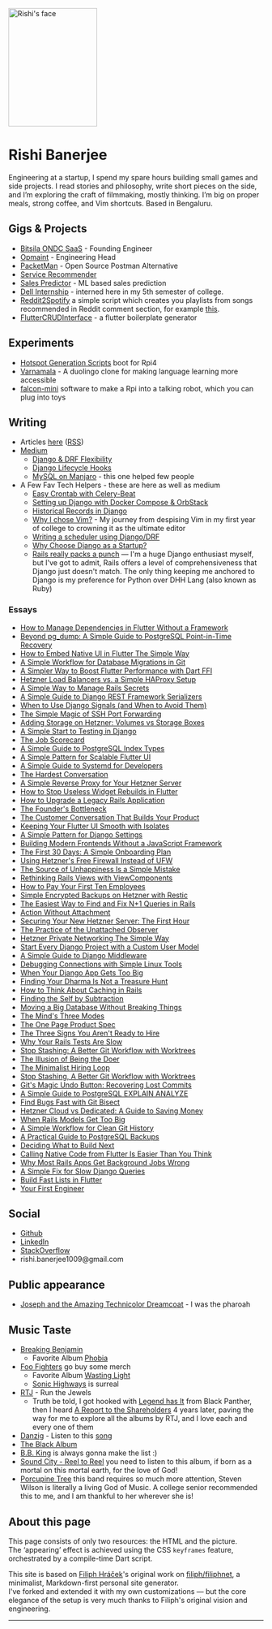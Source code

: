 <img class="portrait" 
     width="175"
     height="233"
     src="img/profile.jpg" 
     srcset="img/profile.jpg 1x, img/profile@2x.jpg 2x, img/profile@3x.jpg 3x, img/profile@4x.jpg 4x"
     alt="Rishi's face">
     
# Rishi Banerjee

Engineering at a startup, I spend my spare hours building small games and side projects. I read stories and philosophy, write short pieces on the side, and I’m exploring the craft of filmmaking, mostly thinking. I’m big on proper meals, strong coffee, and Vim shortcuts. Based in Bengaluru.

## Gigs & Projects

* [Bitsila ONDC SaaS](https://www.bitsila.com/) - Founding Engineer
* [Opmaint](https://apps.apple.com/in/app/opmaint/id6502909679) - Engineering Head
* [PacketMan](https://github.com/rshrc/PacketMan) - Open Source Postman Alternative
* [Service Recommender](hhttps://github.com/rshrc/service-recommendation) 
* [Sales Predictor](https://github.com/rshrc/dell-recommend) - ML based sales prediction
* [Dell Internship](https://dell.com) - interned here in my 5th semester of college. 
* [Reddit2Spotify](https://github.com/rshrc/reddit2spotify) a simple script which creates you playlists from songs recommended in Reddit comment section, for example [this](https://www.reddit.com/r/spotify/comments/18excgh/give_me_song_recommendations/). 
* [FlutterCRUDInterface](https://github.com/rshrc/FlutterCRUDInterface) - a flutter boilerplate generator

## Experiments

* [Hotspot Generation Scripts](https://github.com/rshrc/boot-system-scripts) boot for Rpi4
* [Varnamala](varnamala.org) - A duolingo clone for making language learning more accessible
* [falcon-mini](https://github.com/rshrc/falcon-mini) software to make a Rpi into a talking robot, which you can plug into toys 

## Writing

* Articles [here](https://banerjeerishi.com/text) ([RSS](https://banerjeerishi.com/text/atom.xml))
* [Medium](https://medium.com/@banerjeerishi)
  * [Django & DRF Flexibility](https://medium.com/django-unleashed/django-drf-flexibility-38c5e6b6435c)
  * [Django Lifecycle Hooks](https://medium.com/django-unleashed/django-lifecycle-hooks-ed731e4c829a)
  * [MySQL on Manjaro](https://medium.com/@banerjeerishi/mysql-on-manjaro-973e4bfc4f05) - this one helped few people
* A Few Fav Tech Helpers - these are here as well as medium
  * [Easy Crontab with Celery-Beat](https://banerjeerishi.com/text/easy-crontab-with-celery-beat.html)
  * [Setting up Django with Docker Compose & OrbStack](https://banerjeerishi.com/text/setting-up-with-docker-compose-&-orbstack.html)
  * [Historical Records in Django](https://banerjeerishi.com/text/historical-records-in-django.html)
  * [Why I chose Vim?](https://banerjeerishi.com/text/why-i-chose-vim.html) - My journey from despising Vim in my first year of college to crowning it as the ultimate editor
  * [Writing a scheduler using Django/DRF](https://banerjeerishi.com/text/writing-a-scheduler-using-django-and-drf.html)
  * [Why Choose Django as a Startup?](https://banerjeerishi.com/text/why-choose-django-as-a-startup.html)
  * [Rails really packs a punch](https://banerjeerishi.com/text/rails-really-packs-a-punch.html) — I'm a huge Django enthusiast myself, but I've got to admit, Rails offers a level of comprehensiveness that Django just doesn't match. The only thing keeping me anchored to Django is my preference for Python over DHH Lang (also known as Ruby)

### Essays

* [How to Manage Dependencies in Flutter Without a Framework](https://banerjeerishi.com/text/how-to-manage-dependencies-in-flutter-without-a-framework.html)
* [Beyond pg_dump: A Simple Guide to PostgreSQL Point-in-Time Recovery](https://banerjeerishi.com/text/beyond-pg_dump-a-simple-guide-to-postgresql-point-in-time-recovery.html)
* [How to Embed Native UI in Flutter The Simple Way](https://banerjeerishi.com/text/how-to-embed-native-ui-in-flutter-the-simple-way.html)
* [A Simple Workflow for Database Migrations in Git](https://banerjeerishi.com/text/a-simple-workflow-for-database-migrations-in-git.html)
* [A Simpler Way to Boost Flutter Performance with Dart FFI](https://banerjeerishi.com/text/a-simpler-way-to-boost-flutter-performance-with-dart-ffi.html)
* [Hetzner Load Balancers vs. a Simple HAProxy Setup](https://banerjeerishi.com/text/hetzner-load-balancers-vs-a-simple-haproxy-setup.html)
* [A Simple Way to Manage Rails Secrets](https://banerjeerishi.com/text/a-simple-way-to-manage-rails-secrets.html)
* [A Simple Guide to Django REST Framework Serializers](https://banerjeerishi.com/text/a-simple-guide-to-django-rest-framework-serializers.html)
* [When to Use Django Signals (and When to Avoid Them)](https://banerjeerishi.com/text/when-to-use-django-signals-and-when-to-avoid-them.html)
* [The Simple Magic of SSH Port Forwarding](https://banerjeerishi.com/text/the-simple-magic-of-ssh-port-forwarding.html)
* [Adding Storage on Hetzner: Volumes vs Storage Boxes](https://banerjeerishi.com/text/adding-storage-on-hetzner-volumes-vs-storage-boxes.html)
* [A Simple Start to Testing in Django](https://banerjeerishi.com/text/a-simple-start-to-testing-in-django.html)
* [The Job Scorecard](https://banerjeerishi.com/text/the-job-scorecard.html)
* [A Simple Guide to PostgreSQL Index Types](https://banerjeerishi.com/text/a-simple-guide-to-postgresql-index-types.html)
* [A Simple Pattern for Scalable Flutter UI](https://banerjeerishi.com/text/a-simple-pattern-for-scalable-flutter-ui.html)
* [A Simple Guide to Systemd for Developers](https://banerjeerishi.com/text/a-simple-guide-to-systemd-for-developers.html)
* [The Hardest Conversation](https://banerjeerishi.com/text/the-hardest-conversation.html)
* [A Simple Reverse Proxy for Your Hetzner Server](https://banerjeerishi.com/text/a-simple-reverse-proxy-for-your-hetzner-server.html)
* [How to Stop Useless Widget Rebuilds in Flutter](https://banerjeerishi.com/text/how-to-stop-useless-widget-rebuilds-in-flutter.html)
* [How to Upgrade a Legacy Rails Application](https://banerjeerishi.com/text/how-to-upgrade-a-legacy-rails-application.html)
* [The Founder's Bottleneck](https://banerjeerishi.com/text/the-founders-bottleneck.html)
* [The Customer Conversation That Builds Your Product](https://banerjeerishi.com/text/the-customer-conversation-that-builds-your-product.html)
* [Keeping Your Flutter UI Smooth with Isolates](https://banerjeerishi.com/text/keeping-your-flutter-ui-smooth-with-isolates.html)
* [A Simple Pattern for Django Settings](https://banerjeerishi.com/text/a-simple-pattern-for-django-settings.html)
* [Building Modern Frontends Without a JavaScript Framework](https://banerjeerishi.com/text/building-modern-frontends-without-a-javascript-framework.html)
* [The First 30 Days: A Simple Onboarding Plan](https://banerjeerishi.com/text/the-first-30-days-a-simple-onboarding-plan.html)
* [Using Hetzner's Free Firewall Instead of UFW](https://banerjeerishi.com/text/using-hetzners-free-firewall-instead-of-ufw.html)
* [The Source of Unhappiness Is a Simple Mistake](https://banerjeerishi.com/text/the-source-of-unhappiness-is-a-simple-mistake.html)
* [Rethinking Rails Views with ViewComponents](https://banerjeerishi.com/text/rethinking-rails-views-with-viewcomponents.html)
* [How to Pay Your First Ten Employees](https://banerjeerishi.com/text/how-to-pay-your-first-ten-employees.html)
* [Simple Encrypted Backups on Hetzner with Restic](https://banerjeerishi.com/text/simple-encrypted-backups-on-hetzner-with-restic.html)
* [The Easiest Way to Find and Fix N+1 Queries in Rails](https://banerjeerishi.com/text/the-easiest-way-to-find-and-fix-n1-queries-in-rails.html)
* [Action Without Attachment](https://banerjeerishi.com/text/action-without-attachment.html)
* [Securing Your New Hetzner Server: The First Hour](https://banerjeerishi.com/text/securing-your-new-hetzner-server-the-first-hour.html)
* [The Practice of the Unattached Observer](https://banerjeerishi.com/text/the-practice-of-the-unattached-observer.html)
* [Hetzner Private Networking The Simple Way](https://banerjeerishi.com/text/hetzner-private-networking-the-simple-way.html)
* [Start Every Django Project with a Custom User Model](https://banerjeerishi.com/text/start-every-django-project-with-a-custom-user-model.html)
* [A Simple Guide to Django Middleware](https://banerjeerishi.com/text/a-simple-guide-to-django-middleware.html)
* [Debugging Connections with Simple Linux Tools](https://banerjeerishi.com/text/debugging-connections-with-simple-linux-tools.html)
* [When Your Django App Gets Too Big](https://banerjeerishi.com/text/when-your-django-app-gets-too-big.html)
* [Finding Your Dharma Is Not a Treasure Hunt](https://banerjeerishi.com/text/finding-your-dharma-is-not-a-treasure-hunt.html)
* [How to Think About Caching in Rails](https://banerjeerishi.com/text/how-to-think-about-caching-in-rails.html)
* [Finding the Self by Subtraction](https://banerjeerishi.com/text/finding-the-self-by-subtraction.html)
* [Moving a Big Database Without Breaking Things](https://banerjeerishi.com/text/moving-a-big-database-without-breaking-things.html)
* [The Mind's Three Modes](https://banerjeerishi.com/text/the-minds-three-modes.html)
* [The One Page Product Spec](https://banerjeerishi.com/text/the-one-page-product-spec.html)
* [The Three Signs You Aren't Ready to Hire](https://banerjeerishi.com/text/the-three-signs-you-arent-ready-to-hire.html)
* [Why Your Rails Tests Are Slow](https://banerjeerishi.com/text/why-your-rails-tests-are-slow.html)
* [Stop Stashing: A Better Git Workflow with Worktrees](https://banerjeerishi.com/text/stop-stashing-a-better-git-workflow-with-worktrees.html)
* [The Illusion of Being the Doer](https://banerjeerishi.com/text/the-illusion-of-being-the-doer.html)
* [The Minimalist Hiring Loop](https://banerjeerishi.com/text/the-minimalist-hiring-loop.html)
* [Stop Stashing, A Better Git Workflow with Worktrees](https://banerjeerishi.com/text/stop-stashing-a-better-git-workflow-with-worktrees.html)
* [Git's Magic Undo Button: Recovering Lost Commits](https://banerjeerishi.com/text/gits-magic-undo-button-recovering-lost-commits.html)
* [A Simple Guide to PostgreSQL EXPLAIN ANALYZE](https://banerjeerishi.com/text/a-simple-guide-to-postgresql-explain-analyze.html)
* [Find Bugs Fast with Git Bisect](https://banerjeerishi.com/text/find-bugs-fast-with-git-bisect.html)
* [Hetzner Cloud vs Dedicated: A Guide to Saving Money](https://banerjeerishi.com/text/hetzner-cloud-vs-dedicated-a-guide-to-saving-money.html)
* [When Rails Models Get Too Big](https://banerjeerishi.com/text/when-rails-models-get-too-big.html)
* [A Simple Workflow for Clean Git History](https://banerjeerishi.com/text/a-simple-workflow-for-clean-git-history.html)
* [A Practical Guide to PostgreSQL Backups](https://banerjeerishi.com/text/a-practical-guide-to-postgresql-backups.html)
* [Deciding What to Build Next](https://banerjeerishi.com/text/deciding-what-to-build-next.html)
* [Calling Native Code from Flutter Is Easier Than You Think](https://banerjeerishi.com/text/calling-native-code-from-flutter-is-easier-than-you-think.html)
* [Why Most Rails Apps Get Background Jobs Wrong](https://banerjeerishi.com/text/why-most-rails-apps-get-background-jobs-wrong.html)
* [A Simple Fix for Slow Django Queries](https://banerjeerishi.com/text/a-simple-fix-for-slow-django-queries.html)
* [Build Fast Lists in Flutter](https://banerjeerishi.com/text/build-fast-lists-in-flutter.html)
* [Your First Engineer](https://banerjeerishi.com/text/your-first-engineer.html)


## Social

* [Github](https://github.com/rshrc)
* [LinkedIn](https://www.linkedin.com/in/rishibanerjee21/)
* [StackOverflow](https://stackoverflow.com/users/8028903/deprecatedapi)
* rishi.banerjee1009<span style="display:none">deletethisifyourenotarobot</span>@gmail<span style="display:none">thisaswell</span>.com

## Public appearance

* [Joseph and the Amazing Technicolor Dreamcoat](https://www.youtube.com/watch?v=CVfCU8UM7Dw&t=3720s&pp=ygUhc3BzIDEyNSB5ZWFycyBjZWxlYnJhdGlvbiBhc2Fuc29s) - I was the pharoah 

## Music Taste

* [Breaking Benjamin](https://open.spotify.com/playlist/37i9dQZF1DZ06evO3iBwVq?si=16e1f990c0ee474e) 
  - Favorite Album [Phobia](https://open.spotify.com/album/6yJdQMlMkfYJFiSsL6764c?si=45d70faf4b364974)
* [Foo Fighters](https://foofighters.com/) go buy some merch
  - Favorite Album [Wasting Light](https://open.spotify.com/album/5lnQLEUiVDkLbFJHXHQu9m?si=1658019860394a16)
  - [Sonic Highways](https://open.spotify.com/album/2qwN15acAl3sm3Idce5vK9?si=b7c6089d2e8e4881) is surreal
* [RTJ](https://open.spotify.com/artist/4RnBFZRiMLRyZy0AzzTg2C?si=c96d966285d84e67) - Run the Jewels
  - Truth be told, I got hooked with [Legend has It](https://open.spotify.com/track/7satW8tFLasyZbftvrWFBP?si=4d6b77194c104154) from Black Panther, then I heard [A Report to the Shareholders](https://open.spotify.com/track/7cXFQxnCKlTWdn1vow1v55?si=677c0527d55e4180) 4 years later, paving the way for me to explore all the albums by RTJ, and I love each and every one of them
* [Danzig](https://open.spotify.com/artist/34c4iQ5tkaZKu6Sv28BTde?si=Gt9G3W_hQma2EKPJdQGv5A) - Listen to this [song](https://open.spotify.com/track/1Gt07aYIpl5yJcTbH95s7v?si=f7d4079542544b9d) 
* [The Black Album](https://open.spotify.com/album/2ROptx2K5R4YYqlQQRpT7k?si=vnnMgVuxTJuufcTDt6yF9Q)
* [B.B. King](https://open.spotify.com/artist/5xLSa7l4IV1gsQfhAMvl0U?si=790df151fda7468e) is always gonna make the list :)
* [Sound City - Reel to Reel](https://open.spotify.com/album/066mZjq57UkWDAM7A6PWce?si=ddf7eb5c38bd4d3f) you need to listen to this album, if born as a mortal on this mortal earth, for the love of God!
* [Porcupine Tree](https://open.spotify.com/artist/5NXHXK6hOCotCF8lvGM1I0?si=dbe077a1f22d4655) this band requires so much more attention, Steven Wilson is literally a living God of Music. A college senior recommended this to me, and I am thankful to her wherever she is!

## About this page

This page consists of only two resources: the HTML and the picture.  
The ‘appearing’ effect is achieved using the CSS `keyframes` feature, orchestrated by a compile-time Dart script.

This site is based on [Filiph Hráček](https://github.com/filiph)'s original work on [filiph/filiphnet](https://github.com/filiph/filiphnet), a minimalist, Markdown-first personal site generator.  
I've forked and extended it with my own customizations — but the core elegance of the setup is very much thanks to Filiph's original vision and engineering.

---
